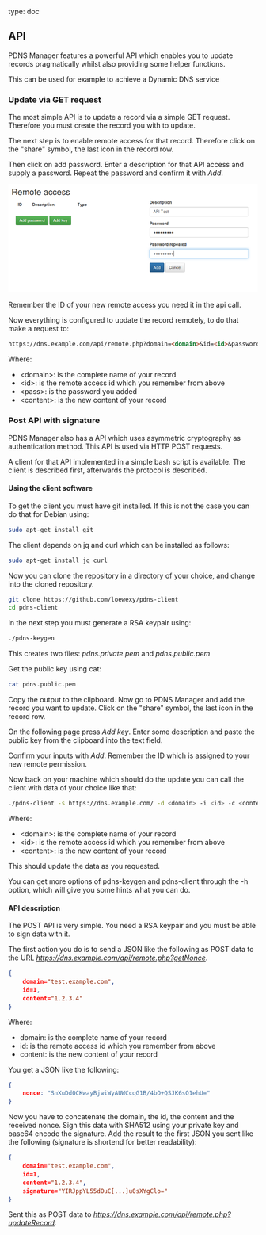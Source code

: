 type: doc

## API

PDNS Manager features a powerful API which enables you to update 
records pragmatically whilst also providing some helper functions.

This can be used for example to achieve a Dynamic DNS service

### Update via GET request

The most simple API is to update a record via a simple GET request. 
Therefore you must create the record you with to update.

The next step is to enable remote access for that record. Therefore 
click on the "share" symbol, the last icon in the record row.

Then click on add password. Enter a description for that API access and 
supply a password. Repeat the password and confirm it with *Add*.

![Screenshot](img/api.md/screenshot_1.png)

Remember the ID of your new remote access you need it in the api call.

Now everything is configured to update the record remotely, to do that 
make a request to:
```markdown
https://dns.example.com/api/remote.php?domain=<domain>&id=<id>&password=<pass>&content=<content>
```

Where:

* &lt;domain&gt;: is the complete name of your record
* &lt;id&gt;: is the remote access id which you remember from above
* &lt;pass&gt;: is the password you added
* &lt;content&gt;: is the new content of your record

### Post API with signature

PDNS Manager also has a API which uses asymmetric cryptography as 
authentication method. This API is used via HTTP POST requests.

A client for that API implemented in a simple bash script is available. 
The client is described first, afterwards the protocol is described.

#### Using the client software

To get the client you must have git installed. If this is not the case 
you can do that for Debian using:

```bash
sudo apt-get install git
```

The client depends on jq and curl which can be installed as follows:
```bash
sudo apt-get install jq curl
```

Now you can clone the repository in a directory of your choice, and 
change into the cloned repository.

```bash
git clone https://github.com/loewexy/pdns-client
cd pdns-client
```

In the next step you must generate a RSA keypair using:

```bash
./pdns-keygen
```

This creates two files: *pdns.private.pem* and *pdns.public.pem*

Get the public key using cat:

```bash
cat pdns.public.pem
```

Copy the output to the clipboard. Now go to PDNS Manager and add the 
record you want to update. Click on the "share" symbol, the last icon in
the record row.

On the following page press *Add key*. Enter some description and paste 
the public key from the clipboard into the text field.

Confirm your inputs with *Add*. Remember the ID which is assigned to 
your new remote permission.

Now back on your machine which should do the update you can call the 
client with data of your choice like that:

```bash
./pdns-client -s https://dns.example.com/ -d <domain> -i <id> -c <content>
```

Where:

* &lt;domain&gt;: is the complete name of your record
* &lt;id&gt;: is the remote access id which you remember from above
* &lt;content&gt;: is the new content of your record

This should update the data as you requested.

You can get more options of pdns-keygen and pdns-client through the -h 
option, which will give you some hints what you can do.

#### API description

The POST API is very simple. You need a RSA keypair and you must be 
able to sign data with it.

The first action you do is to send a JSON like the following as POST 
data to the URL *https://dns.example.com/api/remote.php?getNonce*.

```json
{
    domain="test.example.com",
    id=1,
    content="1.2.3.4"
}
```

Where:

* domain: is the complete name of your record
* id: is the remote access id which you remember from above
* content: is the new content of your record

You get a JSON like the following:

```json
{
    nonce: "SnXuDd0CKwayBjwiWyAUWCcqG1B/4bO+QSJK6sQ1ehU="
}
```

Now you have to concatenate the domain, the id, the content and the 
received nonce. Sign this data with SHA512 using your private key and 
base64 encode the signature. Add the result to the first JSON you sent 
like the following (signature is shortend for better readability):

```json
{
    domain="test.example.com",
    id=1,
    content="1.2.3.4",
    signature="YIRJppYL55dOuC[...]u0sXYgClo="
}
```

Sent this as POST data to
*https://dns.example.com/api/remote.php?updateRecord*.
